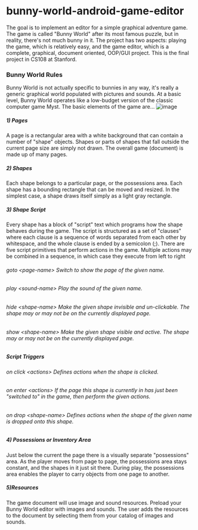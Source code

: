 # bunny-world-android-game-editor
The goal is to implement an editor for a simple graphical adventure game. The game is called "Bunny World" after its most famous puzzle, but in reality, there's not much bunny in it. The project has two aspects: playing the game, which is relatively easy, and the game editor, which is a complete, graphical, document oriented, OOP/GUI project. This is the final project in CS108 at Stanford.
### Bunny World Rules
Bunny World is not actually specific to bunnies in any way, it's really a generic graphical world populated with pictures and sounds. At a basic level, Bunny World operates like a low-budget version of the classic computer game Myst. The basic elements of the game are... 
![image](https://user-images.githubusercontent.com/20994167/37741798-1711029e-2d20-11e8-8b6b-03a9fe7f0226.png)

##### 1) Pages
A page is a rectangular area with a white background that can contain a number of "shape" objects. Shapes or parts of shapes that fall outside the current page size are simply not drawn. The overall game (document) is made up of many pages.
##### 2) Shapes
Each shape belongs to a particular page, or the possessions area.
Each shape has a bounding rectangle that can be moved and resized. In the simplest case, a shape draws itself simply as a light gray rectangle.
##### 3) Shape Script
Every shape has a block of "script" text which programs how the shape behaves during the game. The script is structured as a set of "clauses" where each clause is a sequence of words separated from each other by whitespace, and the whole clause is ended by a semicolon (;). There are five script primitives that perform actions in the game. Multiple actions may be combined in a sequence, in which case they execute from left to right                                                                                                                
###### goto \<page-name\>    Switch to show the page of the given name.                                                                      
###### play \<sound-name\>   Play the sound of the given name.                                                                              
###### hide \<shape-name\>   Make the given shape invisible and un-clickable. The shape may or may not be on the currently displayed page.  
###### show \<shape-name\>   Make the given shape visible and active. The shape may or may not be on the currently displayed page.          
##### Script Triggers                                                                                                                   
###### on click \<actions\> Defines actions when the shape is clicked.                                                                   
###### on enter \<actions\> If the page this shape is currently in has just been "switched to" in the game, then perform the given actions. 
###### on drop \<shape-name\> <actions> Defines actions when the shape of the given name is dropped onto this shape.
##### 4) Possessions or Inventory Area
Just below the current the page there is a visually separate "possessions" area. As the player moves from page to page, the possessions area stays constant, and the shapes in it just sit there. During play, the possessions area enables the player to carry objects from one page to another. 
##### 5)Resources
The game document will use image and sound resources. Preload your Bunny World editor with images and sounds. The user adds the resources to the document by selecting them from your catalog of images and sounds.
